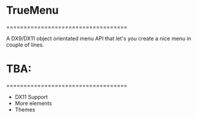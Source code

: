 # TrueMenu
===================================

A DX9/DX11 object orientated menu API that let's you create a nice menu in couple of lines.

# TBA:
===================================

- DX11 Support
- More elements
- Themes